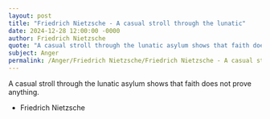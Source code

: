 ```yaml
---
layout: post
title: "Friedrich Nietzsche - A casual stroll through the lunatic"
date: 2024-12-28 12:00:00 -0000
author: Friedrich Nietzsche
quote: "A casual stroll through the lunatic asylum shows that faith does not prove anything."
subject: Anger
permalink: /Anger/Friedrich Nietzsche/Friedrich Nietzsche - A casual stroll through the lunatic
---
```


A casual stroll through the lunatic asylum shows that faith does not prove anything.

- Friedrich Nietzsche
